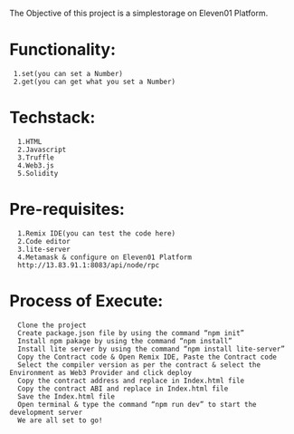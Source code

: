 The Objective of this project is a simplestorage on Eleven01 Platform.

# Functionality:
     1.set(you can set a Number)
     2.get(you can get what you set a Number)
     
 # Techstack:
      1.HTML
      2.Javascript
      3.Truffle
      4.Web3.js
      5.Solidity

# Pre-requisites:
      1.Remix IDE(you can test the code here)
      2.Code editor
      3.lite-server
      4.Metamask & configure on Eleven01 Platform
      http://13.83.91.1:8083/api/node/rpc
      
# Process of Execute:
      Clone the project
      Create package.json file by using the command “npm init”
      Install npm pakage by using the command “npm install”
      Install lite server by using the command “npm install lite-server”
      Copy the Contract code & Open Remix IDE, Paste the Contract code
      Select the compiler version as per the contract & select the Environment as Web3 Provider and click deploy
      Copy the contract address and replace in Index.html file
      Copy the contract ABI and replace in Index.html file
      Save the Index.html file
      Open terminal & type the command “npm run dev” to start the development server
      We are all set to go!
     
